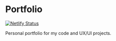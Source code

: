 # Portfolio

[![Netlify Status](https://api.netlify.com/api/v1/badges/f4fc3156-908e-4c64-820c-6c2a622f5d93/deploy-status)](https://app.netlify.com/sites/linda-schonfeldt/deploys)

Personal portfolio for my code and UX/UI projects.
